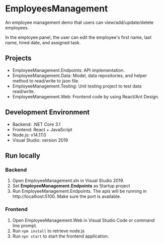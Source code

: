 # EmployeesManagement
An employee management demo that users can view/add/update/delete employees.

In the employee panel, the user can edit the employee's first name, last name, hired date, and assigned task.
## Projects
- EmployeeManagement.Endpoints: API implementation.
- EmployeeManagement.Data: Model, data repositories, and helper method to read/write to json file.
- EmployeeManagement.Testing: Unit testing project to test data read/write.
- EmployeeManagement.Web: Frontend code by using React/Ant Design.
## Development Environment
- Backend: .NET Core 3.1
- Frontend: React + JavaScript
- Node.js: v14.17.0
- Visual Studio: version 2019
## Run locally
### Backend
1. Open EmployeeManagement.sln in Visual Studio 2019.
2. Set <b>EmployeeManagement.Endpoints</b> as Startup project
3. Run EmployeeManagement.Endpoints. The apis will be running in http://localhost:5100. Make sure the port is available.
### Frontend
1. Open EmployeeManagement.Web in Visual Studio Code or command line prompt.
2. Run ```npm install``` to retrieve node.js
3. Run ```npn start``` to start the frontend application.